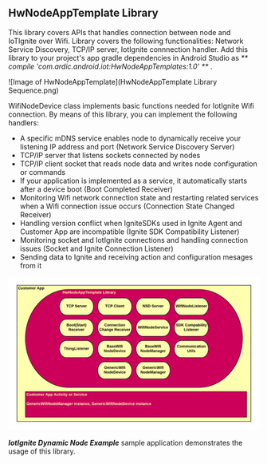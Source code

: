 ## HwNodeAppTemplate Library

This library covers APIs that handles connection between node and IoTIgnite over Wifi.
Library covers the following functionalities: Network Service Discovery, TCP/IP server, IotIgnite connnection handler.
Add this library to your project's app gradle dependencies in Android Studio as _** compile 'com.ardic.android.iot:HwNodeAppTemplates:1.0' **_ .

![Image of HwNodeAppTemplate](HwNodeAppTemplate Library Sequence.png)

WifiNodeDevice class implements basic functions needed for IotIgnite Wifi connection. By means of this library, you can implement the following handlers:
 - A specific mDNS service enables node to dynamically receive your listening IP address and port (Network Service Discovery Server)
 - TCP/IP server that listens sockets connected by nodes 
 - TCP/IP client socket that reads node data and writes node configuration or commands
 - If your application is implemented as a service, it automatically starts after a device boot (Boot Completed Receiver)
 - Monitoring Wifi network connection state and restarting related services when a Wifi connection issue occurs (Connection State Changed Receiver)
 - Handling version conflict when IgniteSDKs used in Ignite Agent and Customer App are incompatible (Ignite SDK Compatibility Listener)
 - Monitoring socket and IotIgnite connections and handling connection issues (Socket and Ignite Connection Listener)
 - Sending data to Ignite and receiving action and configuration mesages from it



![Image of HwNodeAppTemplate](hwNodeAppTemplateComponents.png)


_**IotIgnite Dynamic Node Example**_ sample application demonstrates the usage of this library.
